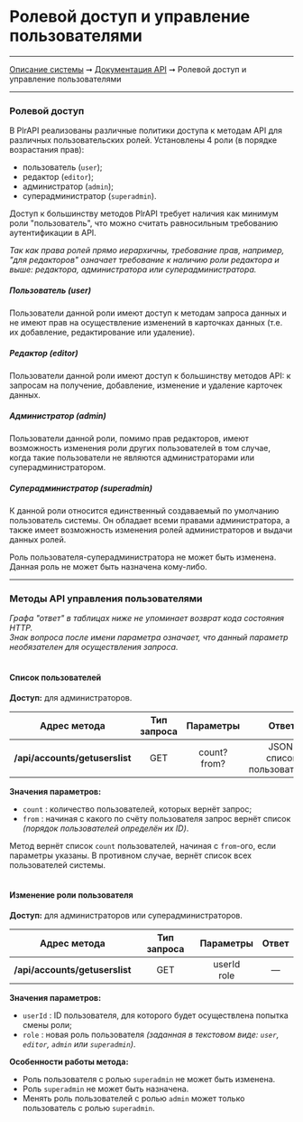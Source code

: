 # Ролевой доступ и управление пользователями

----
[Описание системы](./index.md) ➞ [Документация API](index.md) ➞ Ролевой доступ и управление пользователями

----

### Ролевой доступ

В PlrAPI реализованы различные политики доступа к методам API для различных пользовательских ролей. Установлены 4 роли (в порядке возрастания прав):
* пользователь (`user`);
* редактор (`editor`);
* администратор (`admin`);
* суперадминистратор (`superadmin`).

Доступ к большинству методов PlrAPI требует наличия как минимум роли "пользователь", что можно считать равносильным требованию аутентификации в API.

*Так как права ролей прямо иерархичны, требование прав, например, "для редакторов" означает требование к наличию роли редактора и выше: редактора, администратора или суперадминистратора.*

##### Пользователь (user)

Пользователи данной роли имеют доступ к методам запроса данных и не имеют прав на осуществление изменений в карточках данных (т.е. их добавление, редактирование или удаление).

##### Редактор (editor)

Пользователи данной роли имеют доступ к большинству методов API: к запросам на получение, добавление, изменение и удаление карточек данных.

##### Администратор (admin)

Пользователи данной роли, помимо прав редакторов, имеют возможность изменения роли других пользователей в том случае, когда такие пользователи не являются администраторами или суперадминистратором.

##### Суперадминистратор (superadmin)

К данной роли относится единственный создаваемый по умолчанию пользователь системы. Он обладает всеми правами администратора, а также имеет возможность изменения ролей администраторов и выдачи данных ролей.

Роль пользователя-суперадминистратора не может быть изменена. Данная роль не может быть назначена кому-либо.

----

### Методы API управления пользователями

*Графа "ответ" в таблицах ниже не упоминает возврат кода состояния HTTP.*  
*Знак вопроса после имени параметра означает, что данный параметр необязателен для осуществления запроса.*
<br/><br/>

#### Список пользователей

**Доступ:** для администраторов.

|	Адрес метода					|	Тип запроса			|	Параметры			| Ответ
|	:----:							|	:----:				|	:----:				| :----:
| **/api/accounts/getuserslist**	|	GET					| count?<br />from?		| JSON:<br />список пользователей

**Значения параметров:**
* `count` : количество пользователей, которых вернёт запрос;
* `from` : начиная с какого по счёту пользователя запрос вернёт список *(порядок пользователей определён их ID)*.

Метод вернёт список `count` пользователей, начиная с `from`-ого, если параметры указаны. В противном случае, вернёт список всех пользователей системы.
<br/><br/>

#### Изменение роли пользователя

**Доступ:** для администраторов или суперадминистраторов.

|	Адрес метода					|	Тип запроса			|	Параметры			| Ответ
|	:----:							|	:----:				|	:----:				| :----:
| **/api/accounts/getuserslist**	|	GET					| userId<br />role		| —

**Значения параметров:**
* `userId` : ID пользователя, для которого будет осуществлена попытка смены роли;
* `role` : новая роль пользователя *(заданная в текстовом виде: `user`, `editor`, `admin` или `superadmin`)*.

**Особенности работы метода:**
* Роль пользователя с ролью `superadmin` не может быть изменена.
* Роль `superadmin` не может быть назначена.
* Менять роль пользователей с ролью `admin` может только пользователь с ролью `superadmin`.

<br/><br/>
